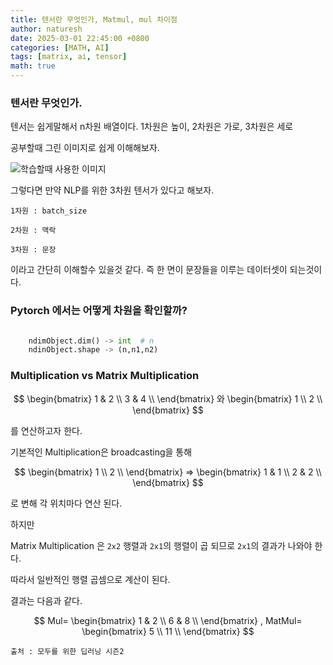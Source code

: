 ```yaml
---
title: 텐서란 무엇인가, Matmul, mul 차이점
author: naturesh
date: 2025-03-01 22:45:00 +0800
categories: [MATH, AI]
tags: [matrix, ai, tensor]
math: true
---
```




### 텐서란 무엇인가.

텐서는 쉽게말해서 n차원 배열이다. 1차원은 높이, 2차원은 가로, 3차원은 세로

공부할때 그린 이미지로 쉽게 이해해보자.

![학습할때 사용한 이미지](/assets/img/posts/what-is-tensor.jpg)


그렇다면 만약 NLP를 위한 3차원 텐서가 있다고 해보자. 

`1차원 : batch_size`

`2차원 : 맥락`

`3차원 : 문장` 

이라고 간단히 이해할수 있을것 같다. 즉 한 면이 문장들을 이루는 데이터셋이
되는것이다. 


### Pytorch 에서는 어떻게 차원을 확인할까?
```python

    ndimObject.dim() -> int  # n
    ndinObject.shape -> (n,n1,n2)


```


### Multiplication vs Matrix Multiplication

$$
\begin{bmatrix} 
1 & 2 \\
3 & 4 \\
\end{bmatrix}
와
\begin{bmatrix} 
1 \\
2 \\
\end{bmatrix}
$$

를 연산하고자 한다. 

기본적인 Multiplication은 broadcasting을 통해 

$$
\begin{bmatrix} 
1 \\
2 \\
\end{bmatrix}
=>
\begin{bmatrix} 
1 & 1 \\
2 & 2 \\
\end{bmatrix}
$$

로 변해 각 위치마다 연산 된다. 

하지만 

Matrix Multiplication 은 
`2x2` 행렬과 `2x1`의 행렬이 곱 되므로 `2x1`의 결과가 나와야 한다.

따라서 일반적인 행렬 곱셈으로 계산이 된다.

결과는 다음과 같다.


$$
Mul=
\begin{bmatrix} 
1 & 2 \\
6 & 8 \\
\end{bmatrix}
,
MatMul=
\begin{bmatrix} 
5 \\
11 \\
\end{bmatrix}
$$

`출처 : 모두를 위한 딥러닝 시즌2`
